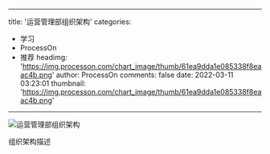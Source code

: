 
---
title: '运营管理部组织架构'
categories: 
 - 学习
 - ProcessOn
 - 推荐
headimg: 'https://img.processon.com/chart_image/thumb/61ea9dda1e085338f8eaac4b.png'
author: ProcessOn
comments: false
date: 2022-03-11 03:23:01
thumbnail: 'https://img.processon.com/chart_image/thumb/61ea9dda1e085338f8eaac4b.png'
---

<div>   
<img class="thumb" alt="运营管理部组织架构" src="https://img.processon.com/chart_image/thumb/61ea9dda1e085338f8eaac4b.png" referrerpolicy="no-referrer">
<p>组织架构描述</p>  
</div>
            